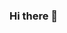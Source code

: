 ### Hi there 👋

<!--
**ashokmaloth/ashokmaloth** is a ✨ _special_ ✨ repository because its `README.md` (this file) appears on your GitHub profile.

Here are some ideas to get you started:

- 🔭 I’m currently working on 
- 🌱 I’m currently learning the new emerging technologies..
- 👯 I’m looking to collaborate on a machine learning project 
- 🤔 I’m looking for help with ...
- 💬 Ask me about ...
- 📫 How to reach me: gmail : ashokkumarmaloth000@gmail.com
                      icloud: a.maloth@icloud.com
                      instagram: ash_0k
- 😄 Pronouns: ...
- ⚡ Fun fact: ...
-->
